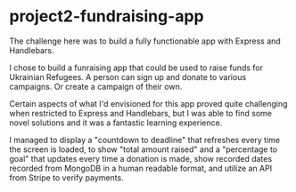 # project2-fundraising-app

The challenge here was to build a fully functionable app with Express and Handlebars.

I chose to build a funraising app that could be used to raise funds for Ukrainian Refugees.  A person can sign up and donate to various campaigns.  Or create a campaign of their own.  

Certain aspects of what I'd envisioned for this app proved quite challenging when restricted to Express and Handlebars, but I was able to find some novel solutions and it was a fantastic learning experience.

I managed to display a "countdown to deadline" that refreshes every time the screen is loaded, to show "total amount raised" and a "percentage to goal" that updates every time a donation is made, show recorded dates recorded from MongoDB in a human readable format, and utilize an API from Stripe to verify payments.
